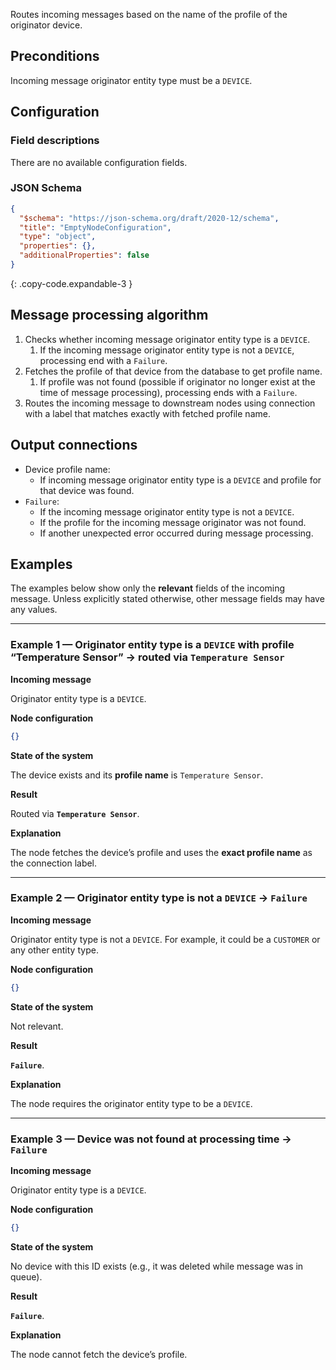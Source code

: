 Routes incoming messages based on the name of the profile of the originator device.

## Preconditions

Incoming message originator entity type must be a `DEVICE`.

## Configuration

### Field descriptions

There are no available configuration fields.

### JSON Schema

```json
{
  "$schema": "https://json-schema.org/draft/2020-12/schema",
  "title": "EmptyNodeConfiguration",
  "type": "object",
  "properties": {},
  "additionalProperties": false
}
```
{: .copy-code.expandable-3 }

## Message processing algorithm

1. Checks whether incoming message originator entity type is a `DEVICE`.
    1. If the incoming message originator entity type is not a `DEVICE`, processing end with a `Failure`.
2. Fetches the profile of that device from the database to get profile name.
    1. If profile was not found (possible if originator no longer exist at the time of message processing), processing ends with a `Failure`.
3. Routes the incoming message to downstream nodes using connection with a label that matches exactly with fetched profile name.

## Output connections

* Device profile name:
    * If incoming message originator entity type is a `DEVICE` and profile for that device was found.
* `Failure`:
    * If the incoming message originator entity type is not a `DEVICE`.
    * If the profile for the incoming message originator was not found.
    * If another unexpected error occurred during message processing.

## Examples

The examples below show only the **relevant** fields of the incoming message. Unless explicitly stated otherwise, other message fields may have any values.

---

### Example 1 — Originator entity type is a `DEVICE` with profile “Temperature Sensor” → routed via **`Temperature Sensor`**

**Incoming message**

Originator entity type is a `DEVICE`.

**Node configuration**

```json
{}
```

**State of the system**

The device exists and its **profile name** is `Temperature Sensor`.

**Result**

Routed via **`Temperature Sensor`**.

**Explanation**

The node fetches the device’s profile and uses the **exact profile name** as the connection label.

---

### Example 2 — Originator entity type is **not** a `DEVICE` → **`Failure`**

**Incoming message**

Originator entity type is not a `DEVICE`. For example, it could be a `CUSTOMER` or any other entity type.

**Node configuration**

```json
{}
```

**State of the system**

Not relevant.

**Result**

**`Failure`**.

**Explanation**

The node requires the originator entity type to be a `DEVICE`.

---

### Example 3 — Device was not found at processing time → **`Failure`**

**Incoming message**

Originator entity type is a `DEVICE`.

**Node configuration**

```json
{}
```

**State of the system**

No device with this ID exists (e.g., it was deleted while message was in queue).

**Result**

**`Failure`**.

**Explanation**

The node cannot fetch the device’s profile.
